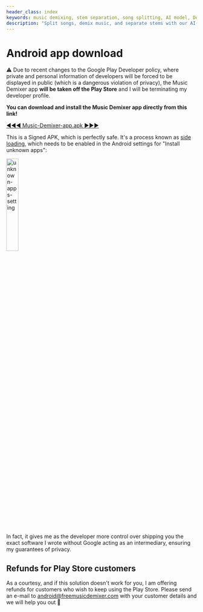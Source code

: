 ```yaml
---
header_class: index
keywords: music demixing, stem separation, song splitting, AI model, Demucs, Transformer, free music demixer, private, unlimited use, browser, Android
description: "Split songs, demix music, and separate stems with our AI-based tool: private and unlimited use directly in your browser or on your Android phone"
---
```


# Android app download

⚠️ Due to recent changes to the Google Play Developer policy, where private and personal information of developers will be forced to be displayed in public (which is a dangerous violation of privacy), the Music Demixer app **will be taken off the Play Store** and I will be terminating my developer profile.

**You can download and install the Music Demixer app directly from this link!**

<div class="cta-container-android">
  <a href="https://bucket.freemusicdemixer.com/Music-Demixer-app.apk" class="cta-link-android">
    <span class="cta-arrows-android left">&#9664;&#9664;&#9664;</span>
    Music-Demixer-app.apk
    <span class="cta-arrows-android right">&#9654;&#9654;&#9654;</span>
  </a>
</div>

This is a Signed APK, which is perfectly safe. It's a process known as [side loading](https://en.wikipedia.org/wiki/Sideloading), which needs to be enabled in the Android settings for "Install unknown apps":

<img alt="unknown-apps-setting" src="/assets/images/sideload.webp" width="25%"/>

In fact, it gives me as the developer more control over shipping you the exact software I wrote without Google acting as an intermediary, ensuring my guarantees of privacy.

## Refunds for Play Store customers

As a courtesy, and if this solution doesn't work for you, I am offering refunds for customers who wish to keep using the Play Store. Please send an e-mail to [android@freemusicdemixer.com](mailto:android@freemusicdemixer.com) with your customer details and we will help you out 🙏
